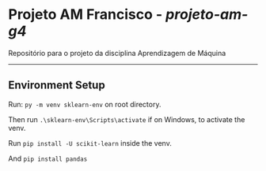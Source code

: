 # **Projeto AM Francisco** - _projeto-am-g4_
Repositório para o projeto da disciplina Aprendizagem de Máquina

---
## Environment Setup
Run: `py -m venv sklearn-env` on root directory.

Then run `.\sklearn-env\Scripts\activate` if on Windows, to activate the venv.

Run `pip install -U scikit-learn` inside the venv.

And `pip install pandas`

